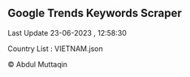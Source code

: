 

## Google Trends Keywords Scraper 
 
Last Update 23-06-2023 , 12:58:30

Country List :
VIETNAM.json



© Abdul Muttaqin 
